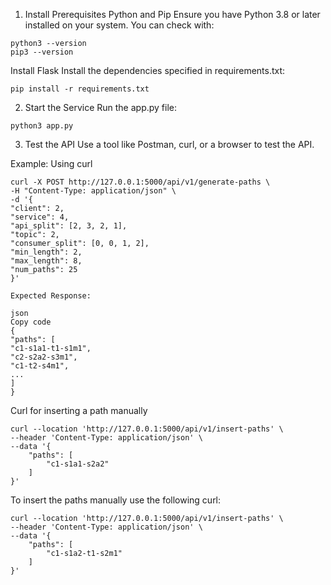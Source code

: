 1. Install Prerequisites
   Python and Pip
   Ensure you have Python 3.8 or later installed on your system. You can check with:

```
python3 --version
pip3 --version
```
Install Flask
Install the dependencies specified in requirements.txt:

```
pip install -r requirements.txt
```
2. Start the Service
   Run the app.py file:
```
python3 app.py
```

3. Test the API
   Use a tool like Postman, curl, or a browser to test the API.

Example: Using curl
```
curl -X POST http://127.0.0.1:5000/api/v1/generate-paths \
-H "Content-Type: application/json" \
-d '{
"client": 2,
"service": 4,
"api_split": [2, 3, 2, 1],
"topic": 2,
"consumer_split": [0, 0, 1, 2],
"min_length": 2,
"max_length": 8,
"num_paths": 25
}'
```
```
Expected Response:

json
Copy code
{
"paths": [
"c1-s1a1-t1-s1m1",
"c2-s2a2-s3m1",
"c1-t2-s4m1",
...
]
}
```
Curl for inserting a path manually
```text
curl --location 'http://127.0.0.1:5000/api/v1/insert-paths' \
--header 'Content-Type: application/json' \
--data '{
    "paths": [
        "c1-s1a1-s2a2"
    ]
}'
```

To insert the paths manually use the following curl:
```text
curl --location 'http://127.0.0.1:5000/api/v1/insert-paths' \
--header 'Content-Type: application/json' \
--data '{
    "paths": [
        "c1-s1a2-t1-s2m1"
    ]
}'
```